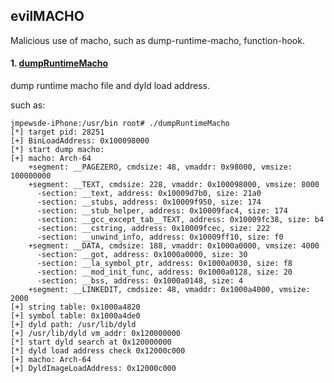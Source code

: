## evilMACHO

Malicious use of macho, such as dump-runtime-macho, function-hook.

#### 1. [dumpRuntimeMacho](https://github.com/jmpews/evilMACHO/tree/master/dumpRuntimeMacho)

dump runtime macho file and dyld load address.

such as:

```
jmpewsde-iPhone:/usr/bin root# ./dumpRuntimeMacho
[*] target pid: 28251
[+] BinLoadAddress: 0x100098000
[*] start dump macho:
[+] macho: Arch-64
    +segment: __PAGEZERO, cmdsize: 48, vmaddr: 0x98000, vmsize: 100000000
    +segment: __TEXT, cmdsize: 228, vmaddr: 0x100098000, vmsize: 8000
      -section: __text, address: 0x10009d7b0, size: 21a0
      -section: __stubs, address: 0x10009f950, size: 174
      -section: __stub_helper, address: 0x10009fac4, size: 174
      -section: __gcc_except_tab__TEXT, address: 0x10009fc38, size: b4
      -section: __cstring, address: 0x10009fcec, size: 222
      -section: __unwind_info, address: 0x10009ff10, size: f0
    +segment: __DATA, cmdsize: 188, vmaddr: 0x1000a0000, vmsize: 4000
      -section: __got, address: 0x1000a0000, size: 30
      -section: __la_symbol_ptr, address: 0x1000a0030, size: f8
      -section: __mod_init_func, address: 0x1000a0128, size: 20
      -section: __bss, address: 0x1000a0148, size: 4
    +segment: __LINKEDIT, cmdsize: 48, vmaddr: 0x1000a4000, vmsize: 2000
[+] string table: 0x1000a4820
[+] symbol table: 0x1000a4de0
[+] dyld path: /usr/lib/dyld
[+] /usr/lib/dyld vm_addr: 0x120000000
[*] start dyld search at 0x120000000
[*] dyld load address check 0x12000c000
[+] macho: Arch-64
[+] DyldImageLoadAddress: 0x12000c000
```


